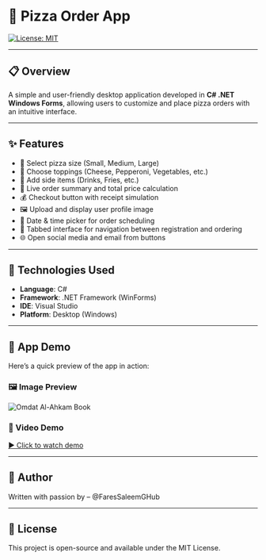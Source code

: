 #  🍕 Pizza Order App
[![License: MIT](https://img.shields.io/badge/License-MIT-yellow.svg)](LICENSE)

---

## 📋 Overview
A simple and user-friendly desktop application developed in **C# .NET Windows Forms**, allowing users to customize and place pizza orders with an intuitive interface.

---

## ✨ Features

- 🍕 Select pizza size (Small, Medium, Large)
- 🧀 Choose toppings (Cheese, Pepperoni, Vegetables, etc.)
- 🍟 Add side items (Drinks, Fries, etc.)
- 📝 Live order summary and total price calculation
- 💰 Checkout button with receipt simulation
- 🖼️ Upload and display user profile image
- 📅 Date & time picker for order scheduling
- 🧭 Tabbed interface for navigation between registration and ordering
- 🌐 Open social media and email from buttons

---

## 🔧 Technologies Used

- **Language**: C#
- **Framework**: .NET Framework (WinForms)
- **IDE**: Visual Studio
- **Platform**: Desktop (Windows)

---

## 📱 App Demo
Here’s a quick preview of the app in action:
### 🖼️ Image Preview
![Omdat Al-Ahkam Book](assets/demo.jpeg)

### 🎥 Video Demo
[▶️ Click to watch demo](https://www.youtube.com/watch?v=KCkn0x29naA)

---

## 👤 Author
Written with passion by – @FaresSaleemGHub

---

## 📜 License
This project is open-source and available under the MIT License.
